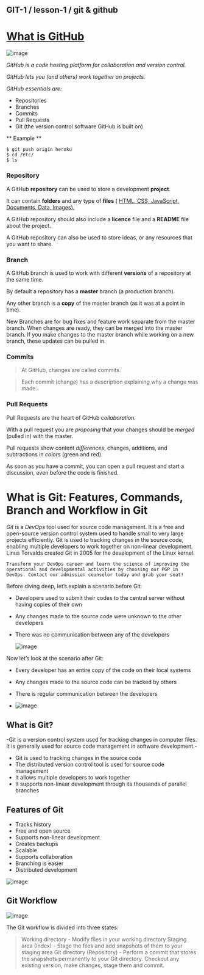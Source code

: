 ## GIT-1 / lesson-1 / git & github


# [What is GitHub](https://www.w3schools.com/whatis/whatis_github.asp)

![image](https://github.com/user-attachments/assets/06a50891-08c0-443b-a12f-a68b8c0c318f)

*GitHub is a code hosting platform for collaboration and version control.*

*GitHub lets you (and others) work together on projects.*

*GitHub essentials are:*
- Repositories
- Branches
- Commits
- Pull Requests
- Git (the version control software GitHub is built on)

** Example **

```
$ git push origin heroku
$ cd /etc/
$ ls
```

### Repository

A GitHub **repository** can be used to store a development **project**.

It can contain **folders** and any type of **files** ( <ins>HTML,  </int> <ins>CSS,  </int> <ins>JavaScript,  </int> <ins>Documents,  </int> <ins>Data,  </int> <ins> Images</int>).

A GitHub repository should also include a **licence** file and a __README__ file about the project.

A GitHub repository can also be used to store ideas, or any resources that you want to share.

### Branch

A GitHub branch is used to work with different **versions** of a repository at the same time. 

By default a repository has a **master** branch (a production branch).

Any other branch is a **copy** of the master branch (as it was at a point in time).

New Branches are for bug fixes and feature work separate from the master branch. When changes are ready, they can be merged into the master branch. If you make changes to the master branch while working on a new branch, these updates can be pulled in.

### Commits

> At GitHub, changes are called commits.

> Each commit (change) has a description explaining why a change was made.


### Pull Requests

Pull Requests are the heart of GitHub _collaboration._

With a pull request you are _proposing_ that your changes should be _merged_ (pulled in) with the master.

Pull requests show content _differences_, changes, additions, and subtractions in _colors_ (green and red).

As soon as you have a commit, you can open a pull request and start a discussion, even before the code is finished.

# What is Git: Features, Commands, Branch and Workflow in Git


_Git_ is a _DevOps_ tool used for source code management. It is a free and open-source version control system used to handle small to very large projects efficiently. Git is used to tracking changes in the source code, enabling multiple developers to work together on non-linear development. Linus Torvalds created Git in 2005 for the development of the Linux kernel.

```
Transform your DevOps career and learn the science of improving the operational and developmental activities by choosing our PGP in DevOps. Contact our admission counselor today and grab your seat!
```

Before diving deep, let’s explain a scenario before Git:

- Developers used to submit their codes to the central server without having copies of their own
- Any changes made to the source code were unknown to the other developers
- There was no communication between any of the developers

  ![image](https://github.com/user-attachments/assets/b592f036-875c-467d-a4f4-fca301a6b9d3)

Now let’s look at the scenario after Git:

- Every developer has an entire copy of the code on their local systems
- Any changes made to the source code can be tracked by others
- There is regular communication between the developers

- ![image](https://github.com/user-attachments/assets/fbfca28d-6f44-40da-9efd-7aa3f01479e9)

## What is Git?

-Git is a version control system used for tracking changes in computer files. It is generally used for source code management in software development.-

- Git is used to tracking changes in the source code
- The distributed version control tool is used for source code management
- It allows multiple developers to work together
- It supports non-linear development through its thousands of parallel branches

## Features of Git
- Tracks history
- Free and open source
- Supports non-linear development
- Creates backups
- Scalable
- Supports collaboration
- Branching is easier
- Distributed development

 ![image](https://github.com/user-attachments/assets/282173bc-d219-4114-bfa0-92c75956114a)

## Git Workflow

![image](https://github.com/user-attachments/assets/bd092bd1-34a5-4cb0-9aa7-f5ffd8fe3849)

The Git workflow is divided into three states:

> Working directory - Modify files in your working directory
> Staging area (Index) - Stage the files and add snapshots of them to your staging area
> Git directory (Repository) - Perform a commit that stores the snapshots permanently to your Git directory. Checkout any existing version, make changes, stage them and commit.

  
